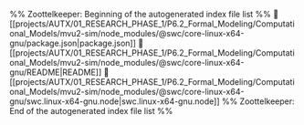 %% Zoottelkeeper: Beginning of the autogenerated index file list  %%
📄 [[projects/AUTX/01_RESEARCH_PHASE_1/P6.2_Formal_Modeling/Computational_Models/mvu2-sim/node_modules/@swc/core-linux-x64-gnu/package.json|package.json]]
📄 [[projects/AUTX/01_RESEARCH_PHASE_1/P6.2_Formal_Modeling/Computational_Models/mvu2-sim/node_modules/@swc/core-linux-x64-gnu/README|README]]
📄 [[projects/AUTX/01_RESEARCH_PHASE_1/P6.2_Formal_Modeling/Computational_Models/mvu2-sim/node_modules/@swc/core-linux-x64-gnu/swc.linux-x64-gnu.node|swc.linux-x64-gnu.node]]
%% Zoottelkeeper: End of the autogenerated index file list  %%
